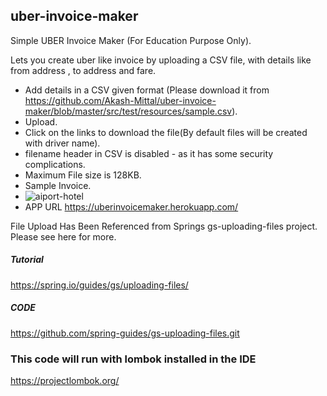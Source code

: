 ## uber-invoice-maker
Simple UBER Invoice Maker (For Education Purpose Only).

Lets you create uber like invoice by uploading a CSV file, with details like
from address , to address and fare.


* Add details in a CSV given format (Please download it from 
https://github.com/Akash-Mittal/uber-invoice-maker/blob/master/src/test/resources/sample.csv).
* Upload.
* Click on the links to download the file(By default files will be created with driver name).
* filename header in CSV is disabled - as it has some security complications.
* Maximum File size is 128KB.
* Sample Invoice.
* ![aiport-hotel](https://user-images.githubusercontent.com/2044872/43359019-0f37c036-92b9-11e8-828b-e29882e09551.png)
* APP URL https://uberinvoicemaker.herokuapp.com/


File Upload Has Been Referenced from Springs gs-uploading-files project.
Please see here for more.
##### Tutorial 
 https://spring.io/guides/gs/uploading-files/
##### CODE 
 https://github.com/spring-guides/gs-uploading-files.git
 
 
### This code will run with lombok installed in the IDE
  https://projectlombok.org/
